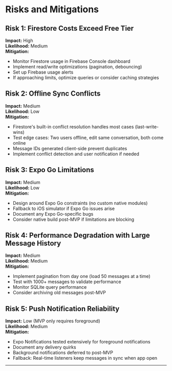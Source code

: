 # Risks and Mitigations

## Risk 1: Firestore Costs Exceed Free Tier

**Impact:** High  
**Likelihood:** Medium  
**Mitigation:**
- Monitor Firestore usage in Firebase Console dashboard
- Implement read/write optimizations (pagination, debouncing)
- Set up Firebase usage alerts
- If approaching limits, optimize queries or consider caching strategies

## Risk 2: Offline Sync Conflicts

**Impact:** Medium  
**Likelihood:** Low  
**Mitigation:**
- Firestore's built-in conflict resolution handles most cases (last-write-wins)
- Test edge cases: Two users offline, edit same conversation, both come online
- Message IDs generated client-side prevent duplicates
- Implement conflict detection and user notification if needed

## Risk 3: Expo Go Limitations

**Impact:** Medium  
**Likelihood:** Low  
**Mitigation:**
- Design around Expo Go constraints (no custom native modules)
- Fallback to iOS simulator if Expo Go issues arise
- Document any Expo Go-specific bugs
- Consider native build post-MVP if limitations are blocking

## Risk 4: Performance Degradation with Large Message History

**Impact:** Medium  
**Likelihood:** Medium  
**Mitigation:**
- Implement pagination from day one (load 50 messages at a time)
- Test with 1000+ messages to validate performance
- Monitor SQLite query performance
- Consider archiving old messages post-MVP

## Risk 5: Push Notification Reliability

**Impact:** Low (MVP only requires foreground)  
**Likelihood:** Medium  
**Mitigation:**
- Expo Notifications tested extensively for foreground notifications
- Document any delivery quirks
- Background notifications deferred to post-MVP
- Fallback: Real-time listeners keep messages in sync when app open

---
